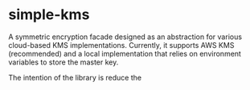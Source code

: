 # simple-kms
A symmetric encryption facade designed as an abstraction for various cloud-based KMS implementations. Currently, it supports AWS KMS (recommended) and a local implementation that relies on environment variables to store the master key.

The intention of the library is reduce the 


